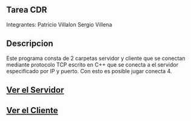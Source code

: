## Tarea CDR
Integrantes:
Patricio Villalon
Sergio Villena

## Descripcion
Este programa consta de 2 carpetas servidor y cliente que se conectan mediante protocolo TCP escrito en C++ que se conecta a el servidor especificado por IP y puerto. Con esto es posible jugar conecta 4.


## [Ver el Servidor](./Servidor/)
## [Ver el Cliente](./Cliente/)
